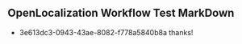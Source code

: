 ## OpenLocalization Workflow Test MarkDown
* 3e613dc3-0943-43ae-8082-f778a5840b8a thanks!

<!--HONumber=Aug16_HO1-->


